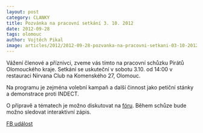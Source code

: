 ```yaml
---
layout: post
category: CLANKY
title: Pozvánka na pracovní setkání 3. 10. 2012
date: 2012-09-28
tags: olomouc
author: Vojtěch Pikal
image: articles/2012/2012-09-28-pozvanka-na-pracovni-setkani-03-10-2012.jpg   #751x422 pixelu
---
```

Vážení členové a příznivci, zveme vás tímto na pracovní schůzku Pirátů Olomouckého kraje. Setkání se uskuteční v sobotu 3.10. od 14:00 v restauraci Nirvana Club na Komenského 27, Olomouc.

Na programu je zejména volební kampaň a další činnost jako petiční stánky a demonstrace proti INDECT.

O přípravě a tématech je možno diskutovat na [fóru](https://forum.pirati.cz//viewtopic.php?f=80&t=13530). Během schůze bude možno sledovat interaktivní zápis.

[FB událost](https://www.facebook.com/events/455641861145442/)






